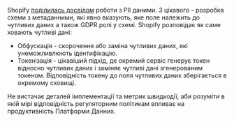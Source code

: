 Shopify [поділилась досвідом](https://shopify.engineering/managing-pii-shopify-scale) роботи з PII даними. З цікавого - розробка схеми з метаданними, які явно вказують, яке поле належить до чутливих даних а також GDPR ролі у схемі. Shopify розповідає як саме ховають чутливі дані:
- Обфускація - скорочення або заміна чутливих даних, які унеможливлюють ідентифікацію.
- Токенізація - цікавіший підхід, де окремий сервіс генерує токен відносно чутливих даних і заміняє чутливі дані згенерованим токеном. Відповідність токену до поля чутливих даних зберігається в окремому сховищі.

Не вистачає деталей імплементації та метрик швидкодії, аби розуміти в якій мірі відповідність регуляторним політикам впливає на продуктивність Платформи Данних. 